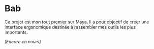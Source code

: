
# Bab  
Ce projet est mon tout premier sur Maya. Il a pour objectif de créer une interface ergonomique destinée à rassembler mes outils les plus importants.


_(Encore en cours)_

